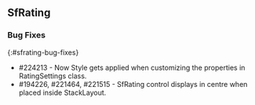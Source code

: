 ## SfRating

### Bug Fixes
{:#sfrating-bug-fixes}

* \#224213 - Now Style gets applied when customizing the properties in RatingSettings class.
* \#194226, \#221464, \#221515 - SfRating control displays in centre when placed inside StackLayout.
